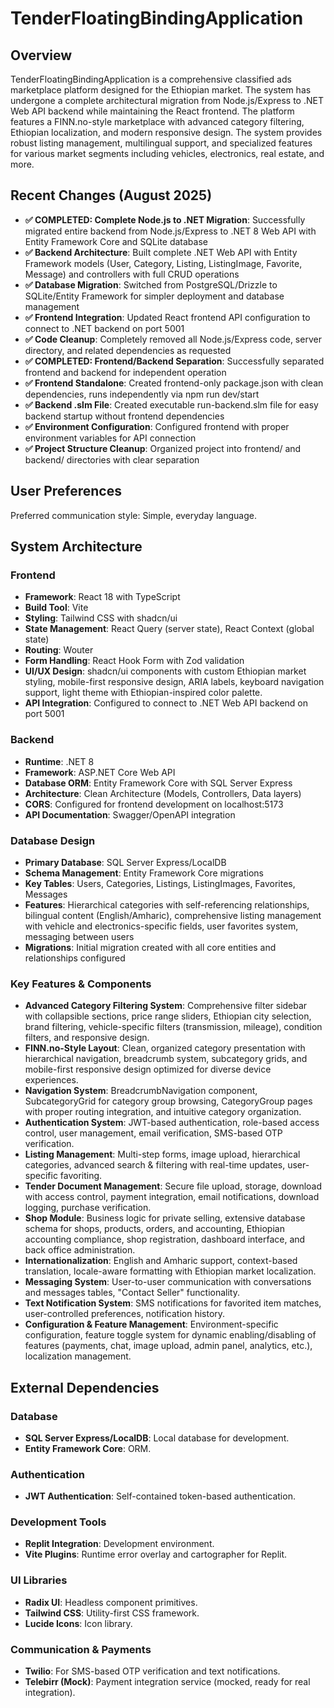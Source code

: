# TenderFloatingBindingApplication

## Overview
TenderFloatingBindingApplication is a comprehensive classified ads marketplace platform designed for the Ethiopian market. The system has undergone a complete architectural migration from Node.js/Express to .NET Web API backend while maintaining the React frontend. The platform features a FINN.no-style marketplace with advanced category filtering, Ethiopian localization, and modern responsive design. The system provides robust listing management, multilingual support, and specialized features for various market segments including vehicles, electronics, real estate, and more.

## Recent Changes (August 2025)
- **✅ COMPLETED: Complete Node.js to .NET Migration**: Successfully migrated entire backend from Node.js/Express to .NET 8 Web API with Entity Framework Core and SQLite database
- **✅ Backend Architecture**: Built complete .NET Web API with Entity Framework models (User, Category, Listing, ListingImage, Favorite, Message) and controllers with full CRUD operations  
- **✅ Database Migration**: Switched from PostgreSQL/Drizzle to SQLite/Entity Framework for simpler deployment and database management
- **✅ Frontend Integration**: Updated React frontend API configuration to connect to .NET backend on port 5001
- **✅ Code Cleanup**: Completely removed all Node.js/Express code, server directory, and related dependencies as requested
- **✅ COMPLETED: Frontend/Backend Separation**: Successfully separated frontend and backend for independent operation
- **✅ Frontend Standalone**: Created frontend-only package.json with clean dependencies, runs independently via npm run dev/start
- **✅ Backend .slm File**: Created executable run-backend.slm file for easy backend startup without frontend dependencies
- **✅ Environment Configuration**: Configured frontend with proper environment variables for API connection
- **✅ Project Structure Cleanup**: Organized project into frontend/ and backend/ directories with clear separation

## User Preferences
Preferred communication style: Simple, everyday language.

## System Architecture

### Frontend
- **Framework**: React 18 with TypeScript
- **Build Tool**: Vite
- **Styling**: Tailwind CSS with shadcn/ui
- **State Management**: React Query (server state), React Context (global state)
- **Routing**: Wouter
- **Form Handling**: React Hook Form with Zod validation
- **UI/UX Design**: shadcn/ui components with custom Ethiopian market styling, mobile-first responsive design, ARIA labels, keyboard navigation support, light theme with Ethiopian-inspired color palette.
- **API Integration**: Configured to connect to .NET Web API backend on port 5001

### Backend
- **Runtime**: .NET 8
- **Framework**: ASP.NET Core Web API
- **Database ORM**: Entity Framework Core with SQL Server Express
- **Architecture**: Clean Architecture (Models, Controllers, Data layers)
- **CORS**: Configured for frontend development on localhost:5173
- **API Documentation**: Swagger/OpenAPI integration

### Database Design
- **Primary Database**: SQL Server Express/LocalDB
- **Schema Management**: Entity Framework Core migrations
- **Key Tables**: Users, Categories, Listings, ListingImages, Favorites, Messages
- **Features**: Hierarchical categories with self-referencing relationships, bilingual content (English/Amharic), comprehensive listing management with vehicle and electronics-specific fields, user favorites system, messaging between users
- **Migrations**: Initial migration created with all core entities and relationships configured

### Key Features & Components
- **Advanced Category Filtering System**: Comprehensive filter sidebar with collapsible sections, price range sliders, Ethiopian city selection, brand filtering, vehicle-specific filters (transmission, mileage), condition filters, and responsive design.
- **FINN.no-Style Layout**: Clean, organized category presentation with hierarchical navigation, breadcrumb system, subcategory grids, and mobile-first responsive design optimized for diverse device experiences.
- **Navigation System**: BreadcrumbNavigation component, SubcategoryGrid for category group browsing, CategoryGroup pages with proper routing integration, and intuitive category organization.
- **Authentication System**: JWT-based authentication, role-based access control, user management, email verification, SMS-based OTP verification.
- **Listing Management**: Multi-step forms, image upload, hierarchical categories, advanced search & filtering with real-time updates, user-specific favoriting.
- **Tender Document Management**: Secure file upload, storage, download with access control, payment integration, email notifications, download logging, purchase verification.
- **Shop Module**: Business logic for private selling, extensive database schema for shops, products, orders, and accounting, Ethiopian accounting compliance, shop registration, dashboard interface, and back office administration.
- **Internationalization**: English and Amharic support, context-based translation, locale-aware formatting with Ethiopian market localization.
- **Messaging System**: User-to-user communication with conversations and messages tables, "Contact Seller" functionality.
- **Text Notification System**: SMS notifications for favorited item matches, user-controlled preferences, notification history.
- **Configuration & Feature Management**: Environment-specific configuration, feature toggle system for dynamic enabling/disabling of features (payments, chat, image upload, admin panel, analytics, etc.), localization management.

## External Dependencies

### Database
- **SQL Server Express/LocalDB**: Local database for development.
- **Entity Framework Core**: ORM.

### Authentication
- **JWT Authentication**: Self-contained token-based authentication.

### Development Tools
- **Replit Integration**: Development environment.
- **Vite Plugins**: Runtime error overlay and cartographer for Replit.

### UI Libraries
- **Radix UI**: Headless component primitives.
- **Tailwind CSS**: Utility-first CSS framework.
- **Lucide Icons**: Icon library.

### Communication & Payments
- **Twilio**: For SMS-based OTP verification and text notifications.
- **Telebirr (Mock)**: Payment integration service (mocked, ready for real integration).